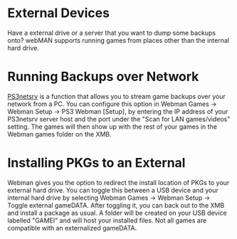 # External Devices

Have a external drive or a server that you want to dump some backups onto? webMAN supports running games from places other than the internal hard drive. 

# Running Backups over Network
[PS3netsrv](https://www.reddit.com/r/ps3homebrew/wiki/ps3netsrv) is a function that allows you to stream game backups over your network from a PC. You can configure this option in Webman Games → Webman Setup → PS3 Webman [Setup], by entering the IP address of your PS3netsrv server host and the port under the "Scan for LAN games/videos" setting. The games will then show up with the rest of your games in the Webman games folder on the XMB.

# Installing PKGs to an External

Webman gives you the option to redirect the install location of PKGs to your external hard drive. You can toggle this between a USB device and your internal hard drive by selecting Webman Games → Webman Setup → Toggle external gameDATA. After toggling it, you can back out to the XMB and install a package as usual. A folder will be created on your USB device labelled "GAMEI" and will host your installed files. Not all games are compatible with an externalized gameDATA.